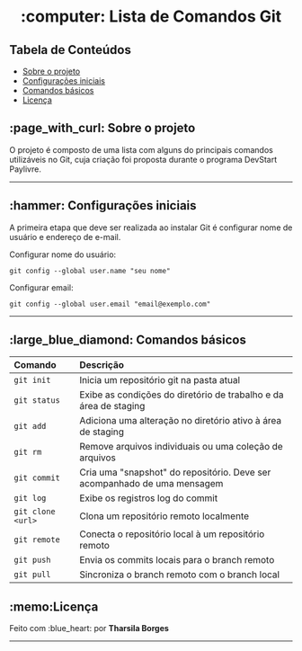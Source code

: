 <h1 align="center">:computer: Lista de Comandos Git</h1>
 
<h2>Tabela de Conteúdos</h2>
 <ul>
  <li><a href="#sobre-o-projeto">Sobre o projeto</a></li>
  <li><a href="#configuracoes-iniciais">Configurações iniciais</a></li>
  <li><a href="#comandos-basicos">Comandos básicos</a></li>

  <li><a href="#licença">Licença</a></li>
 </ul>
  
<h2 id="sobre-o-projeto">:page_with_curl: Sobre o projeto</h2>
<p>O projeto é composto de uma lista com alguns do principais comandos utilizáveis no Git, cuja criação foi proposta durante o programa DevStart Paylivre.<p>
<hr>

<h2 id="configuracoes-iniciais">:hammer: Configurações iniciais</h2>
<p>A primeira etapa que deve ser realizada ao instalar Git é configurar nome de usuário e endereço de e-mail.</p>

Configurar nome do usuário:
```
git config --global user.name "seu nome"
```

Configurar email:
```
git config --global user.email "email@exemplo.com"
```
<hr>

<h2 id="comandos-basicos">:large_blue_diamond: Comandos básicos</h2>

| Comando     | Descrição                           |
| :---------- | :---------------------------------- |
| `git init` | Inicia um repositório git na pasta atual |
| `git status` | Exibe as condições do diretório de trabalho e da área de staging |
| `git add` | Adiciona uma alteração no diretório ativo à área de staging |
| `git rm` | Remove arquivos individuais ou uma coleção de arquivos |
| `git commit` | Cria uma "snapshot" do repositório. Deve ser acompanhado de uma mensagem |
| `git log` | Exibe os registros log do commit |
| `git clone <url>` | Clona um repositório remoto localmente |
| `git remote` | Conecta o repositório local à um repositório remoto |
| `git push` | Envia os commits locais para o branch remoto |
| `git pull` | Sincroniza o branch remoto com o branch local |

<h2 id="licença">:memo:Licença</h2>
<p> Feito com :blue_heart: por <strong>Tharsila Borges</strong></p>

<hr>
